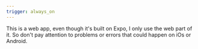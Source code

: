 ```yaml
---
trigger: always_on
---
```


This is a web app, even though it's built on Expo, I only use the web part of it. So don't pay attention to problems or errors that could happen on iOs or Android.